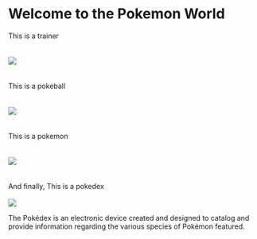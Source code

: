 # Welcome to the Pokemon World
This is a trainer
</br>
</br>
</br>
<img src='https://www.pngmart.com/files/2/Pokemon-Ash-PNG-Transparent-Image.png'>
</br>
</br>
</br>
This is a pokeball
</br>
</br>
</br>
<img src='https://www.pngmart.com/files/2/Pokeball-PNG-Photos.png'>
</br>
</br>
</br>
This is a pokemon
</br>
</br>
</br>
<img src='https://www.pngmart.com/files/2/Pikachu-PNG-Transparent-Image.png'>
</br>
</br>
</br>
And finally, This is a pokedex 
</br>
</br>
<img src='https://miro.medium.com/max/300/0*NsHVyfpJ2k7ixTAd'>

The Pokédex is an electronic device created and designed to catalog and provide information regarding the various species of Pokémon featured.
